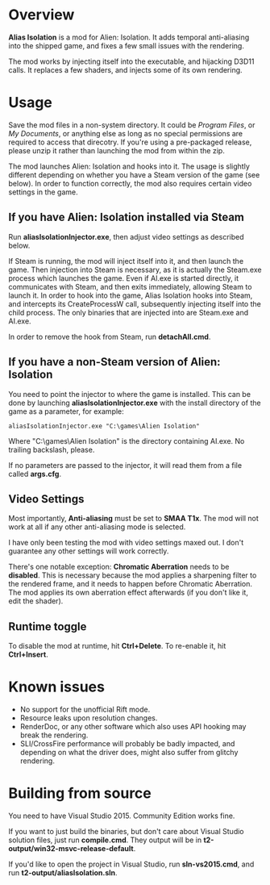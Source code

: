 # Overview

**Alias Isolation** is a mod for Alien: Isolation. It adds temporal anti-aliasing into the shipped game, and fixes a few small issues with the rendering.

The mod works by injecting itself into the executable, and hijacking D3D11 calls. It replaces a few shaders, and injects some of its own rendering.

# Usage

Save the mod files in a non-system directory. It could be *Program Files*, or *My Documents*, or anything else as long as no special permissions are required to access that direcotry. If you're using a pre-packaged release, please unzip it rather than launching the mod from within the zip.

The mod launches Alien: Isolation and hooks into it. The usage is slightly different depending on whether you have a Steam version of the game (see below). In order to function correctly, the mod also requires certain video settings in the game.

## If you have Alien: Isolation installed via Steam

Run **aliasIsolationInjector.exe**, then adjust video settings as described below.

If Steam is running, the mod will inject itself into it, and then launch the game. Then injection into Steam is necessary, as it is actually the Steam.exe process which launches the game. Even if AI.exe is started directly, it communicates with Steam, and then exits immediately, allowing Steam to launch it. In order to hook into the game, Alias Isolation hooks into Steam, and intercepts its CreateProcessW call, subsequently injecting itself into the child process. The only binaries that are injected into are Steam.exe and AI.exe.

In order to remove the hook from Steam, run **detachAll.cmd**.

## If you have a non-Steam version of Alien: Isolation

You need to point the injector to where the game is installed. This can be done by launching **aliasIsolationInjector.exe** with the install directory of the game as a parameter, for example:

`aliasIsolationInjector.exe "C:\games\Alien Isolation"`

Where "C:\games\Alien Isolation" is the directory containing AI.exe. No trailing backslash, please.

If no parameters are passed to the injector, it will read them from a file called **args.cfg**.


## Video Settings

Most importantly, **Anti-aliasing** must be set to **SMAA T1x**. The mod will not work at all if any other anti-aliasing mode is selected.

I have only been testing the mod with video settings maxed out. I don't guarantee any other settings will work correctly.

There's one notable exception: **Chromatic Aberration** needs to be **disabled**. This is necessary because the mod applies a sharpening filter to the rendered frame, and it needs to happen before Chromatic Aberration. The mod applies its own aberration effect afterwards (if you don't like it, edit the shader).

## Runtime toggle

To disable the mod at runtime, hit **Ctrl+Delete**. To re-enable it, hit **Ctrl+Insert**.


# Known issues

* No support for the unofficial Rift mode.
* Resource leaks upon resolution changes.
* RenderDoc, or any other software which also uses API hooking may break the rendering.
* SLI/CrossFire performance will probably be badly impacted, and depending on what the driver does, might also suffer from glitchy rendering.


# Building from source

You need to have Visual Studio 2015. Community Edition works fine.

If you want to just build the binaries, but don't care about Visual Studio solution files, just run **compile.cmd**. They output will be in **t2-output/win32-msvc-release-default**.

If you'd like to open the project in Visual Studio, run **sln-vs2015.cmd**, and run **t2-output/aliasIsolation.sln**.
